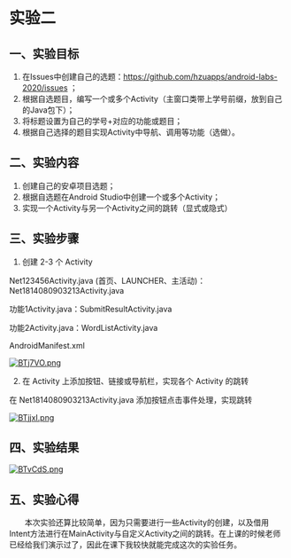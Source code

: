 # 实验二

## 一、实验目标

1. 在Issues中创建自己的选题：https://github.com/hzuapps/android-labs-2020/issues ；
2. 根据自选题目，编写一个或多个Activity（主窗口类带上学号前缀，放到自己的Java包下）；
3. 将标题设置为自己的学号+对应的功能或题目；
4. 根据自己选择的题目实现Activity中导航、调用等功能（选做）。

## 二、实验内容

1. 创建自己的安卓项目选题；
2. 根据自选题在Android Studio中创建一个或多个Activity；
3. 实现一个Activity与另一个Activity之间的跳转（显式或隐式）

## 三、实验步骤

1. 创建 2-3 个 Activity

Net123456Activity.java (首页、LAUNCHER、主活动)：Net1814080903213Activity.java

功能1Activity.java：SubmitResultActivity.java

功能2Activity.java：WordListActivity.java

AndroidManifest.xml

[![BTj7VO.png](https://s1.ax1x.com/2020/11/09/BTj7VO.png)](https://imgchr.com/i/BTj7VO)

2. 在 Activity 上添加按钮、链接或导航栏，实现各个 Activity 的跳转

在 Net1814080903213Activity.java 添加按钮点击事件处理，实现跳转

[![BTjjxI.png](https://s1.ax1x.com/2020/11/09/BTjjxI.png)](https://imgchr.com/i/BTjjxI)

## 四、实验结果

[![BTvCdS.png](https://s1.ax1x.com/2020/11/09/BTvCdS.png)](https://imgchr.com/i/BTvCdS)

## 五、实验心得

　　本次实验还算比较简单，因为只需要进行一些Activity的创建，以及借用Intent方法进行在MainActivity与自定义Activity之间的跳转。在上课的时候老师已经给我们演示过了，因此在课下我较快就能完成这次的实验任务。

